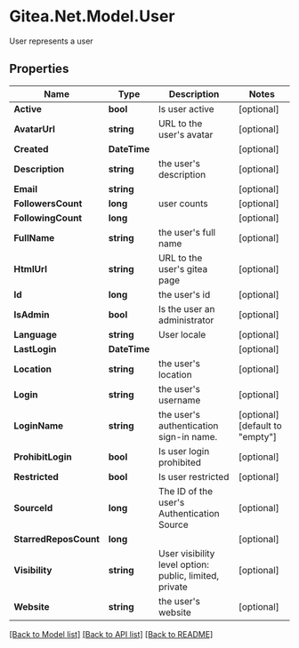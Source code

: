 # Gitea.Net.Model.User
User represents a user

## Properties

Name | Type | Description | Notes
------------ | ------------- | ------------- | -------------
**Active** | **bool** | Is user active | [optional] 
**AvatarUrl** | **string** | URL to the user&#39;s avatar | [optional] 
**Created** | **DateTime** |  | [optional] 
**Description** | **string** | the user&#39;s description | [optional] 
**Email** | **string** |  | [optional] 
**FollowersCount** | **long** | user counts | [optional] 
**FollowingCount** | **long** |  | [optional] 
**FullName** | **string** | the user&#39;s full name | [optional] 
**HtmlUrl** | **string** | URL to the user&#39;s gitea page | [optional] 
**Id** | **long** | the user&#39;s id | [optional] 
**IsAdmin** | **bool** | Is the user an administrator | [optional] 
**Language** | **string** | User locale | [optional] 
**LastLogin** | **DateTime** |  | [optional] 
**Location** | **string** | the user&#39;s location | [optional] 
**Login** | **string** | the user&#39;s username | [optional] 
**LoginName** | **string** | the user&#39;s authentication sign-in name. | [optional] [default to "empty"]
**ProhibitLogin** | **bool** | Is user login prohibited | [optional] 
**Restricted** | **bool** | Is user restricted | [optional] 
**SourceId** | **long** | The ID of the user&#39;s Authentication Source | [optional] 
**StarredReposCount** | **long** |  | [optional] 
**Visibility** | **string** | User visibility level option: public, limited, private | [optional] 
**Website** | **string** | the user&#39;s website | [optional] 

[[Back to Model list]](../README.md#documentation-for-models) [[Back to API list]](../README.md#documentation-for-api-endpoints) [[Back to README]](../README.md)

